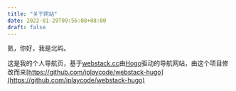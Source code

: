 ```yaml
---
title: "关于网站"
date: 2022-01-29T09:56:08+08:00
draft: false
---
```


氦，你好，我是北屿。

这是我的个人导航页，基于[webstack.cc](https://github.com/WebStackPage/WebStackPage.github.io)由[Hogo](https://gohugo.io/)驱动的导航网站，由这个项目修改而来[https://github.com/iplaycode/webstack-hugo](https://github.com/iplaycode/webstack-hugo)